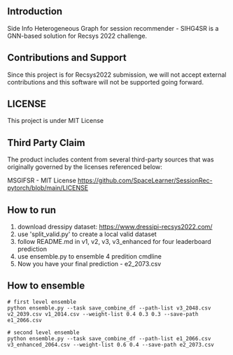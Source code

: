 ## Introduction

Side Info Heterogeneous Graph for session recommender - SIHG4SR is a GNN-based solution for Recsys 2022 challenge.

## Contributions and Support

Since this project is for Recsys2022 submission, we will not accept external contributions and this software will not be supported going forward.

## LICENSE

This project is under MIT License

## Third Party Claim

The product includes content from several third-party sources that was originally governed by the licenses referenced below:

MSGIFSR - MIT License
https://github.com/SpaceLearner/SessionRec-pytorch/blob/main/LICENSE

## How to run

1. download dressipy dataset: https://www.dressipi-recsys2022.com/
2. use 'split_valid.py' to create a local valid dataset
3. follow README.md in v1, v2, v3, v3_enhanced for four leaderboard prediction
4. use ensemble.py to ensemble 4 predition cmdline
5. Now you have your final prediction - e2_2073.csv

## How to ensemble

```
# first level ensemble
python ensemble.py --task save_combine_df --path-list v3_2048.csv v2_2039.csv v1_2014.csv --weight-list 0.4 0.3 0.3 --save-path e1_2066.csv

# second level ensemble
python ensemble.py --task save_combine_df --path-list e1_2066.csv v3_enhanced_2064.csv --weight-list 0.6 0.4 --save-path e2_2073.csv
```
